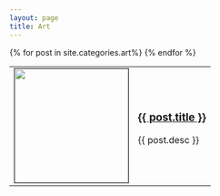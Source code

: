 ```yaml
---
layout: page
title: Art
---
```


<div class="arts">
		<table>
		{% for post in site.categories.art%}
			<tr>
				<td style="Width: 200px">
					<a href="{{ post.url }}">
						<img src="{{ post.image }}" height="200px" width="200px" border="1px"/>
					</a>
				</td>
				<td>
					<a href="{{ post.url }}">
						<h3>{{ post.title }}</h3>
					</a>
					<p>
						{{ post.desc }}
					</p>
				</td>
			</tr>
		{% endfor %}
	</table>
</div>